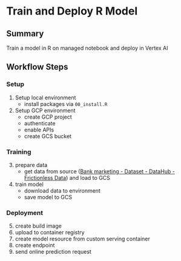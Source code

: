 # Train and Deploy R Model

## Summary

Train a model in R on managed notebook and deploy in Vertex AI 


## Workflow Steps

### Setup

1. Setup local environment 
    * install packages via `00_install.R`
2. Setup GCP environment
    * create GCP project
    * authenticate 
    * enable APIs
    * create GCS bucket

### Training

3. prepare data
    * get data from source ([Bank marketing - Dataset - DataHub - Frictionless Data](https://datahub.io/machine-learning/bank-marketing#data)) and load to GCS 
4. train model 
    * download data to environment
    * save model to GCS 

### Deployment

5. create build image 
6. upload to container registry
7. create model resource from custom serving container 
8. create endpoint 
9. send online prediction request 



